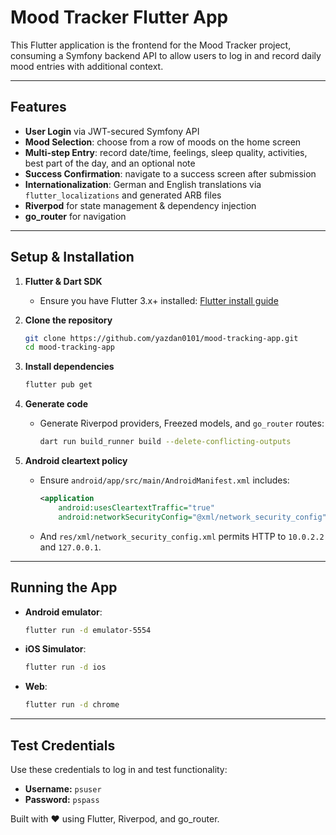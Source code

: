 # Mood Tracker Flutter App

This Flutter application is the frontend for the Mood Tracker project, consuming a Symfony backend
API to allow users to log in and record daily mood entries with additional context.

---

## Features

- **User Login** via JWT-secured Symfony API
- **Mood Selection**: choose from a row of moods on the home screen
- **Multi-step Entry**: record date/time, feelings, sleep quality, activities, best part of the day,
  and an optional note
- **Success Confirmation**: navigate to a success screen after submission
- **Internationalization**: German and English translations via `flutter_localizations` and
  generated ARB files
- **Riverpod** for state management & dependency injection
- **go_router** for navigation

---

## Setup & Installation

1. **Flutter & Dart SDK**
    - Ensure you have Flutter 3.x+
      installed: [Flutter install guide](https://flutter.dev/docs/get-started/install)

2. **Clone the repository**
   ```bash
   git clone https://github.com/yazdan0101/mood-tracking-app.git
   cd mood-tracking-app
   ```

3. **Install dependencies**
   ```bash
   flutter pub get
   ```

4. **Generate code**
    - Generate Riverpod providers, Freezed models, and `go_router` routes:
      ```bash
      dart run build_runner build --delete-conflicting-outputs
      ```

5. **Android cleartext policy**
    - Ensure `android/app/src/main/AndroidManifest.xml` includes:
      ```xml
      <application
          android:usesCleartextTraffic="true"
          android:networkSecurityConfig="@xml/network_security_config">
      ```
    - And `res/xml/network_security_config.xml` permits HTTP to `10.0.2.2` and `127.0.0.1`.

---

## Running the App

- **Android emulator**:
  ```bash
  flutter run -d emulator-5554
  ```

- **iOS Simulator**:
  ```bash
  flutter run -d ios
  ```

- **Web**:
  ```bash
  flutter run -d chrome
  ```

---

## Test Credentials

Use these credentials to log in and test functionality:

- **Username:** `psuser`
- **Password:** `pspass`

Built with ❤️ using Flutter, Riverpod, and go_router.

